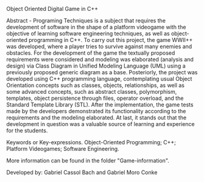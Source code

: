 Object Oriented Digital Game in C++

Abstract - Programing Techniques is a subject that requires the development of software in the shape of a
platform videogame with the objective of learning software engineering techniques, as well as object-oriented
programming in C++. To carry out this project, the game WWII++ was developed, where a player tries to
survive against many enemies and obstacles. For the development of the game the textually proposed
requirements were considered and modeling was elaborated (analysis and design) via Class Diagram in Unified
Modeling Language (UML) using a previously proposed generic diagram as a base. Posteriorly, the project was
developed using C++ programming language, contemplating usual Object Orientation concepts such as classes,
objects, relationships, as well as some advanced concepts, such as abstract classes, polymorphism, templates,
object persistence through files, operator overload, and the Standard Template Library (STL). After the
implementation, the game tests made by the developers demonstrated its functionality according to the
requirements and the modeling elaborated. At last, it stands out that the development in question was a valuable
source of learning and experience for the students.

Keywords or Key-expressions. Object-Oriented Programming; C++; Platform Videogames; Software
Engineering.

More information can be found in the folder "Game-information".

Developed by:
Gabriel Cassol Bach and Gabriel Moro Conke
